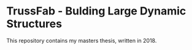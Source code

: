 # TrussFab - Bulding Large Dynamic Structures

This repository contains my masters thesis, written in 2018.
